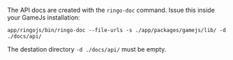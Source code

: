 The API docs are created with the `ringo-doc` command. Issue this inside your GameJs installation:

    app/ringojs/bin/ringo-doc --file-urls -s ./app/packages/gamejs/lib/ -d ./docs/api/

The destation directory `-d ./docs/api/` must be empty.
